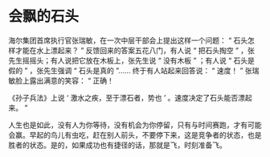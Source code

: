 # 会飘的石头


  海尔集团首席执行官张瑞敏，在一次中层干部会上提出这样一个问题： “ 石头怎样才能在水上漂起来？ ” 反馈回来的答案五花八门，有人说 “ 把石头掏空 ” ，张先生摇摇头；有人说把它放在木板上，张先生说 “ 没有木板 ” ；有人说 “ 石头是假的 ” ，张先生强调 “ 石头是真的 ”…… 终于有人站起来回答说： “ 速度！ ” 张瑞敏脸上露出满意的笑容： “ 正确！ 

《孙子兵法》上说 ‘ 激水之疾，至于漂石者，势也 ’ 。速度决定了石头能否漂起来。 ” 

人生也是如此，没有人为你等待，没有机会为你停留，只有与时间赛跑，才有可能会赢。早起的鸟儿有虫吃，赶在别人前头，不要停下来，这是竞争者的状态，也是胜者的状态。是的，如果成功也有捷径的话，那就是飞，时刻准备飞。
  